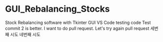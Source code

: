 # GUI_Rebalancing_Stocks
 Stock Rebalancing software with Tkinter GUI
 VS Code testing code
 Test commit 2 is better.
 I want to do pull request.
 Let's try again pull request
 세번째 시도
 네번째 시도